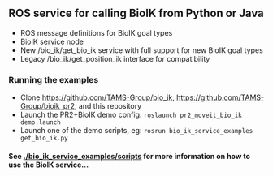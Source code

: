 ## ROS service for calling BioIK from Python or Java
- ROS message definitions for BioIK goal types
- BioIK service node
- New /bio_ik/get_bio_ik service with full support for new BioIK goal types
- Legacy /bio_ik/get_position_ik interface for compatibility

### Running the examples
- Clone https://github.com/TAMS-Group/bio_ik, https://github.com/TAMS-Group/bioik_pr2, and this repository
- Launch the PR2+BioIK demo config: `roslaunch pr2_moveit_bio_ik demo.launch`
- Launch one of the demo scripts, eg: `rosrun bio_ik_service_examples get_bio_ik.py`

#### See [./bio_ik_service_examples/scripts](./bio_ik_service_examples/scripts) for more information on how to use the BioIK service...